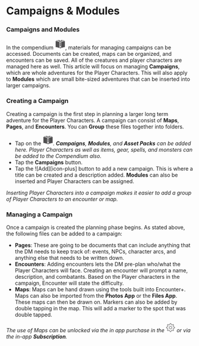 # Campaigns & Modules

### Campaigns and Modules

In the compendium ![load][icon-library], materials for managing campaigns can be accessed. Documents can be created, maps can be organized, and encounters can be saved. All of the creatures and player characters are managed here as well. This article will focus on managing **Campaigns**, which are whole adventures for the Player Characters. This will also apply to **Modules** which are small bite-sized adventures that can be inserted into larger campaigns.

### Creating a Campaign

Creating a campaign is the first step in planning a larger long term adventure for the Player Characters. A campaign can consist of **Maps**, **Pages**, and **Encounters**. You can **Group** these files together into folders.
* Tap on the ![Compendium][icon-library].
***Campaigns**, **Modules**, and **Asset Packs** can be added here. Player Characters as well as items, gear, spells, and monsters can be added to the Compendium also.*
* Tap the **Campaigns** button.
* Tap the ![Add][icon-plus] button to add a new campaign. This is where a title can be created and a description added. **Modules** can also be inserted and Player Characters can be assigned.

*Inserting Player Characters into a campaign makes it easier to add a group of Player Characters to an encounter or map.*

### Managing a Campaign

Once a campaign is created the planning phase begins. As stated above, the following files can be added to a campaign:
* **Pages**: These are going to be documents that can include anything that the DM needs to keep track of: events, NPCs, character arcs, and anything else that needs to be written down.
*  **Encounters**: Adding encounters lets the DM pre-plan who/what the Player Characters will face. Creating an encounter will prompt a name, description, and combatants. Based on the Player characters in the campaign, Encounter will state the difficulty.
* **Maps**: Maps can be hand drawn using the tools built into Encounter+. Maps can also be imported from the **Photos App** or the **Files App**. These maps can then be drawn on. Markers can also be added by double tapping in the map. This will add a marker to the spot that was double tapped.

*The use of Maps can be unlocked via the in app purchase in the ![Settings][icon-settings] or via the in-app **Subscription**.*

[icon-insert]: buttons/insert.png
[icon-library]: icons/library.png
[icon-load]: icons/load.png
[icon-settings]: icons/settings.png
[icon-initiative]: icons/initiative.png
[icon-pencil]: icons/pencil.png
[icon-next]: buttons/next.png
[icon-stop]: buttons/stop.png
[icon-start]: buttons/start.png

